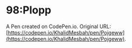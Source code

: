 # 98:Plopp

A Pen created on CodePen.io. Original URL: [https://codepen.io/KhalidMesbah/pen/Pojgeww](https://codepen.io/KhalidMesbah/pen/Pojgeww).



